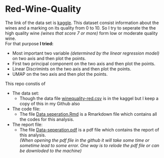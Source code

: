 # Red-Wine-Quality
The link of the data set is [kaggle](https://www.kaggle.com/uciml/red-wine-quality-cortez-et-al-2009). This dataset consist information about the wines and a marking on its quality from 0 to 10. So I try to seperate the the high quality wine *(wines that score 7 or more)* form low or moderate quality wine.  
For that purpose **I tried:**
  - Most important two variable *(determined by the linear regression model)* on two axis and then plot the points.
  - First two principal component on the two axis and then plot the points.
  - Linear Discrimints on the two axis and then plot the points.
  - UMAP on the two axis and then plot the points.

  
    
    
This repo constis of 
- The data set: 
  + Though the data file [winequality-red.csv](/winequality-red.csv) is in the kaggel but I keep a copy of this in my Github also
- The code file: 
  + The file [Data seperation.Rmd](/Data_seperation.Rmd) is a Rmarkdown file which contains all the codes for this analysis.
- The report file: 
  + The file [Data-seperation.pdf](/Data-seperation.pdf) is a pdf file which contains the report of this analysis.  
  *(When opening the pdf file in the github it will take some time or sometime lead to some error. One way is to relode the pdf file or can be downloded to the machine)*
